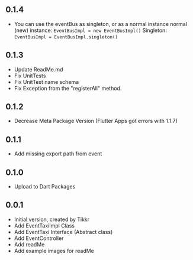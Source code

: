 ## 0.1.4

- You can use the eventBus as singleton, or as a normal instance
 normal (new) instance: ```EventBusImpl = new EventBusImpl()```
 Singleton: ```EventBusImpl = EventBusImpl.singleton()```


## 0.1.3

- Update ReadMe.md
- Fix UnitTests
- Fix UnitTest name schema
- Fix Exception from the "registerAll" method.


## 0.1.2

- Decrease Meta Package Version (Flutter Apps got errors with 1.1.7)

## 0.1.1

- Add missing export path from event

## 0.1.0

- Upload to Dart Packages

## 0.0.1

- Initial version, created by Tikkr
- Add EventTaxiImpl Class
- Add EventTaxi Interface (Abstract class)
- Add EventController
- Add readMe
- Add example images for readMe
